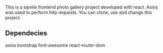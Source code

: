 This is a sipmle frontend photo gallery project developed with react. Axios was used to perform http requests.
You can clone, use and change this project.

## Dependecies

axios
bootstrap
font-awesome
react-router-dom

   

